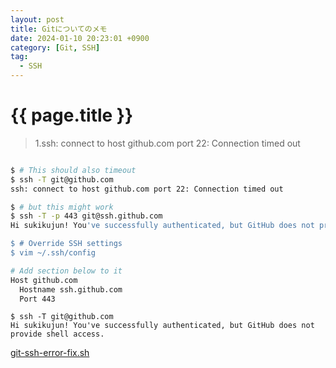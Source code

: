 ```yaml
---
layout: post
title: Gitについてのメモ
date: 2024-01-10 20:23:01 +0900
category: [Git, SSH]
tag: 
  - SSH
---
```


# {{ page.title }}

> 1.ssh: connect to host github.com port 22: Connection timed out

```sh

$ # This should also timeout
$ ssh -T git@github.com
ssh: connect to host github.com port 22: Connection timed out

$ # but this might work
$ ssh -T -p 443 git@ssh.github.com
Hi sukikujun! You've successfully authenticated, but GitHub does not provide shell access.

$ # Override SSH settings
$ vim ~/.ssh/config
```

```sh
# Add section below to it
Host github.com
  Hostname ssh.github.com
  Port 443
```

```
$ ssh -T git@github.com
Hi sukikujun! You've successfully authenticated, but GitHub does not
provide shell access.
```

[git-ssh-error-fix.sh](https://gist.github.com/Tamal/1cc77f88ef3e900aeae65f0e5e504794)
